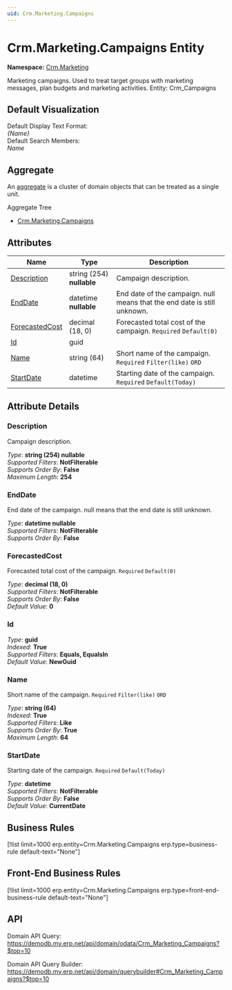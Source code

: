 ```yaml
---
uid: Crm.Marketing.Campaigns
---
```

# Crm.Marketing.Campaigns Entity

**Namespace:** [Crm.Marketing](Crm.Marketing.md)  

Marketing campaigns. Used to treat target groups with marketing messages, plan budgets and marketing activities. Entity: Crm_Campaigns

## Default Visualization
Default Display Text Format:  
_{Name}_  
Default Search Members:  
_Name_  

## Aggregate
An [aggregate](https://docs.erp.net/tech/advanced/concepts/aggregates.html) is a cluster of domain objects that can be treated as a single unit.  

Aggregate Tree  
* [Crm.Marketing.Campaigns](Crm.Marketing.Campaigns.md)  

## Attributes

| Name | Type | Description |
| ---- | ---- | --- |
| [Description](Crm.Marketing.Campaigns.md#description) | string (254) __nullable__ | Campaign description. 
| [EndDate](Crm.Marketing.Campaigns.md#enddate) | datetime __nullable__ | End date of the campaign. null means that the end date is still unknown. 
| [ForecastedCost](Crm.Marketing.Campaigns.md#forecastedcost) | decimal (18, 0) | Forecasted total cost of the campaign. `Required` `Default(0)` 
| [Id](Crm.Marketing.Campaigns.md#id) | guid |  
| [Name](Crm.Marketing.Campaigns.md#name) | string (64) | Short name of the campaign. `Required` `Filter(like)` `ORD` 
| [StartDate](Crm.Marketing.Campaigns.md#startdate) | datetime | Starting date of the campaign. `Required` `Default(Today)` 


## Attribute Details

### Description

Campaign description.

_Type_: **string (254) __nullable__**  
_Supported Filters_: **NotFilterable**  
_Supports Order By_: **False**  
_Maximum Length_: **254**  

### EndDate

End date of the campaign. null means that the end date is still unknown.

_Type_: **datetime __nullable__**  
_Supported Filters_: **NotFilterable**  
_Supports Order By_: **False**  

### ForecastedCost

Forecasted total cost of the campaign. `Required` `Default(0)`

_Type_: **decimal (18, 0)**  
_Supported Filters_: **NotFilterable**  
_Supports Order By_: **False**  
_Default Value_: **0**  

### Id

_Type_: **guid**  
_Indexed_: **True**  
_Supported Filters_: **Equals, EqualsIn**  
_Default Value_: **NewGuid**  

### Name

Short name of the campaign. `Required` `Filter(like)` `ORD`

_Type_: **string (64)**  
_Indexed_: **True**  
_Supported Filters_: **Like**  
_Supports Order By_: **True**  
_Maximum Length_: **64**  

### StartDate

Starting date of the campaign. `Required` `Default(Today)`

_Type_: **datetime**  
_Supported Filters_: **NotFilterable**  
_Supports Order By_: **False**  
_Default Value_: **CurrentDate**  



## Business Rules

[!list limit=1000 erp.entity=Crm.Marketing.Campaigns erp.type=business-rule default-text="None"]

## Front-End Business Rules

[!list limit=1000 erp.entity=Crm.Marketing.Campaigns erp.type=front-end-business-rule default-text="None"]

## API

Domain API Query:
<https://demodb.my.erp.net/api/domain/odata/Crm_Marketing_Campaigns?$top=10>

Domain API Query Builder:
<https://demodb.my.erp.net/api/domain/querybuilder#Crm_Marketing_Campaigns?$top=10>


